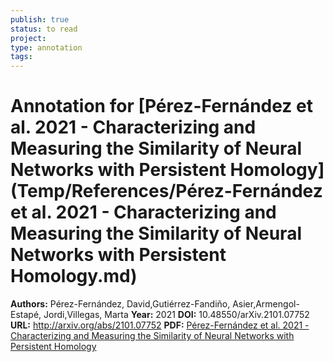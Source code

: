 ```yaml
---
publish: true
status: to read
project:
type: annotation
tags:
---
```

# Annotation for [Pérez-Fernández et al. 2021 - Characterizing and Measuring the Similarity of Neural Networks with Persistent Homology](Temp/References/Pérez-Fernández et al. 2021 - Characterizing and Measuring the Similarity of Neural Networks with Persistent Homology.md)

**Authors:** Pérez-Fernández, David,Gutiérrez-Fandiño, Asier,Armengol-Estapé, Jordi,Villegas, Marta
**Year:** 2021
**DOI:** 10.48550/arXiv.2101.07752
**URL:** http://arxiv.org/abs/2101.07752
**PDF:** [Pérez-Fernández et al. 2021 - Characterizing and Measuring the Similarity of Neural Networks with Persistent Homology](Papers/PDFs/Pérez-Fernández%20et%20al.%202021%20-%20Characterizing%20and%20Measuring%20the%20Similarity%20of%20Neural%20Networks%20with%20Persistent%20Homology.pdf)
